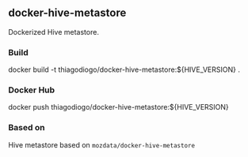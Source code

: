 ## docker-hive-metastore
Dockerized Hive metastore.

### Build
docker build -t thiagodiogo/docker-hive-metastore:${HIVE_VERSION} .

### Docker Hub
docker push thiagodiogo/docker-hive-metastore:${HIVE_VERSION}

### Based on
Hive metastore based on `mozdata/docker-hive-metastore`
